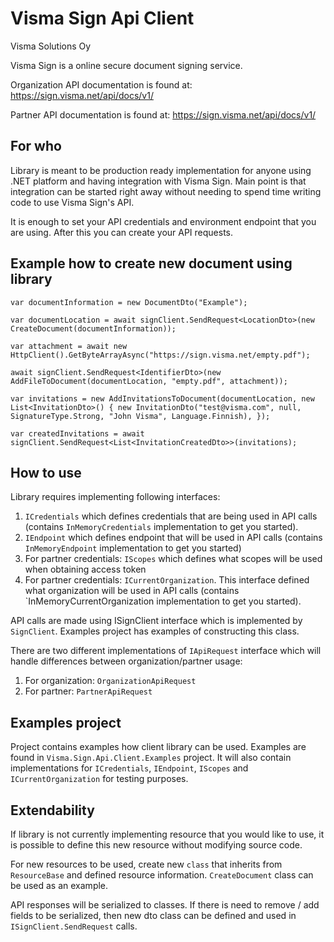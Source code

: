 # Visma Sign Api Client

Visma Solutions Oy

Visma Sign is a online secure document signing service.

Organization API documentation is found at: https://sign.visma.net/api/docs/v1/

Partner API documentation is found at: https://sign.visma.net/api/docs/v1/

## For who

Library is meant to be production ready implementation for anyone using .NET platform and having
integration with Visma Sign. Main point is that integration can be started right away without 
needing to spend time writing code to use Visma Sign's API.

It is enough to set your API credentials and environment endpoint that you are using. After this you
can create your API requests.

## Example how to create new document using library

`var documentInformation = new DocumentDto("Example");`

`var documentLocation = await signClient.SendRequest<LocationDto>(new CreateDocument(documentInformation));`

`var attachment = await new HttpClient().GetByteArrayAsync("https://sign.visma.net/empty.pdf");`

`await signClient.SendRequest<IdentifierDto>(new AddFileToDocument(documentLocation, "empty.pdf", attachment));`

`var invitations = new AddInvitationsToDocument(documentLocation, new List<InvitationDto>()
{
	new InvitationDto("test@visma.com", null, SignatureType.Strong, "John Visma", Language.Finnish),
});`

`var createdInvitations = await signClient.SendRequest<List<InvitationCreatedDto>>(invitations);`


## How to use

Library requires implementing following interfaces:
1. `ICredentials` which defines credentials that are being used in API calls (contains `InMemoryCredentials`
implementation to get you started).
1. `IEndpoint` which defines endpoint that will be used in API calls (contains `InMemoryEndpoint` 
implementation to get you started)
1. For partner credentials: `IScopes` which defines what scopes will be used when obtaining access token
1. For partner credentials: `ICurrentOrganization`. This interface defined what organization 
will be used in API calls (contains `InMemoryCurrentOrganization implementation to get you started).

API calls are made using ISignClient interface which is implemented by `SignClient`. Examples project has
examples of constructing this class.

There are two different implementations of `IApiRequest` interface which will handle differences 
between organization/partner usage:
1. For organization: `OrganizationApiRequest`
1. For partner: `PartnerApiRequest`

## Examples project

Project contains examples how client library can be used. Examples are found in `Visma.Sign.Api.Client.Examples` project.
It will also contain implementations for `ICredentials`, `IEndpoint`, `IScopes` and `ICurrentOrganization` 
for testing purposes.

## Extendability

If library is not currently implementing resource that you would like to use, 
it is possible to define this new resource without modifying source code.

For new resources to be used, create new `class` that inherits from `ResourceBase` and defined resource
information. `CreateDocument` class can be used as an example.

API responses will be serialized to classes. If there is need to remove / add fields to be serialized,
then new dto class can be defined and used in `ISignClient.SendRequest` calls.